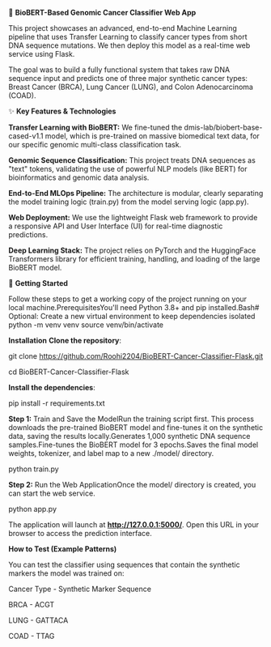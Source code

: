 🧬 **BioBERT-Based Genomic Cancer Classifier Web App**

This project showcases an advanced, end-to-end Machine Learning pipeline that uses Transfer Learning to classify cancer types from short DNA sequence mutations. We then deploy this model as a real-time web service using Flask.

The goal was to build a fully functional system that takes raw DNA sequence input and predicts one of three major synthetic cancer types: Breast Cancer (BRCA), Lung Cancer (LUNG), and Colon Adenocarcinoma (COAD).


✨ **Key Features & Technologies**

**Transfer Learning with BioBERT:** We fine-tuned the dmis-lab/biobert-base-cased-v1.1 model, which is pre-trained on massive biomedical text data, for our specific genomic multi-class classification task.

**Genomic Sequence Classification:** This project treats DNA sequences as "text" tokens, validating the use of powerful NLP models (like BERT) for bioinformatics and genomic data analysis.

**End-to-End MLOps Pipeline:** The architecture is modular, clearly separating the model training logic (train.py) from the model serving logic (app.py).

**Web Deployment:** We use the lightweight Flask web framework to provide a responsive API and User Interface (UI) for real-time diagnostic predictions.

**Deep Learning Stack:** The project relies on PyTorch and the HuggingFace Transformers library for efficient training, handling, and loading of the large BioBERT model.


🚀 **Getting Started**

Follow these steps to get a working copy of the project running on your local machine.PrerequisitesYou'll need Python 3.8+ and pip installed.Bash# Optional: Create a new virtual environment to keep dependencies isolated
python -m venv venv
source venv/bin/activate

**Installation**
**Clone the repository**:

git clone https://github.com/Roohi2204/BioBERT-Cancer-Classifier-Flask.git

cd BioBERT-Cancer-Classifier-Flask

**Install the dependencies**:

pip install -r requirements.txt

**Step 1:** Train and Save the ModelRun the training script first. This process downloads the pre-trained BioBERT model and fine-tunes it on the synthetic data, saving the results locally.Generates 1,000 synthetic DNA sequence samples.Fine-tunes the BioBERT model for 3 epochs.Saves the final model weights, tokenizer, and label map to a new ./model/ directory.

python train.py

**Step 2:** Run the Web ApplicationOnce the model/ directory is created, you can start the web service.

python app.py

The application will launch at **http://127.0.0.1:5000/**. 
Open this URL in your browser to access the prediction interface.


**How to Test (Example Patterns)**

You can test the classifier using sequences that contain the synthetic markers the model was trained on:

Cancer Type         -         Synthetic Marker Sequence


BRCA                -           ACGT

LUNG                -         GATTACA

COAD                -         TTAG

